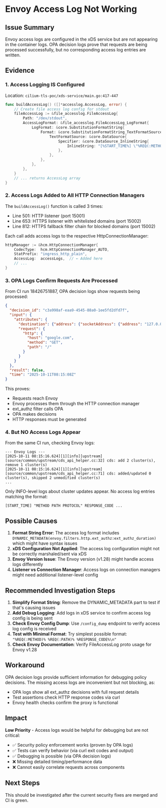 # Envoy Access Log Not Working

## Issue Summary

Envoy access logs are configured in the xDS service but are not appearing in the container logs. OPA decision logs prove that requests are being processed successfully, but no corresponding access log entries are written.

## Evidence

### 1. Access Logging IS Configured

Location: `cilium-tls-poc/xds-service/main.go:417-447`

```go
func buildAccessLog() ([]*accesslog.AccessLog, error) {
	// Create file access log config for stdout
	fileAccessLog := &file_accesslog.FileAccessLog{
		Path: "/dev/stdout",
		AccessLogFormat: &file_accesslog.FileAccessLog_LogFormat{
			LogFormat: &core.SubstitutionFormatString{
				Format: &core.SubstitutionFormatString_TextFormatSource{
					TextFormatSource: &core.DataSource{
						Specifier: &core.DataSource_InlineString{
							InlineString: "[%START_TIME%] \"%REQ(:METHOD)% %REQ(X-ENVOY-ORIGINAL-PATH?:PATH)% %PROTOCOL%\" %RESPONSE_CODE% %RESPONSE_FLAGS% %BYTES_RECEIVED% %BYTES_SENT% %DURATION% %RESP(X-ENVOY-UPSTREAM-SERVICE-TIME)% \"%REQ(X-FORWARDED-FOR)%\" \"%REQ(USER-AGENT)%\" \"%REQ(:AUTHORITY)%\" \"%UPSTREAM_HOST%\" \"ext_authz:%DYNAMIC_METADATA(envoy.filters.http.ext_authz:ext_authz_duration)%\"\n",
						},
					},
				},
			},
		},
	}
	// ... returns AccessLog array
}
```

### 2. Access Logs Added to All HTTP Connection Managers

The `buildAccessLog()` function is called 3 times:
- Line 501: HTTP listener (port 15001)
- Line 653: HTTPS listener with whitelisted domains (port 15002)
- Line 812: HTTPS fallback filter chain for blocked domains (port 15002)

Each call adds access logs to the respective HttpConnectionManager:
```go
httpManager := &hcm.HttpConnectionManager{
	CodecType:  hcm.HttpConnectionManager_AUTO,
	StatPrefix: "ingress_http_plain",
	AccessLog:  accessLogs,  // ← Added here
	// ...
}
```

### 3. OPA Logs Confirm Requests Are Processed

From CI run 18426751887, OPA decision logs show requests being processed:

```json
{
  "decision_id": "c3a998af-eaa9-4545-88a0-1ee5fd2dfd7f",
  "input": {
    "attributes": {
      "destination": {"address": {"socketAddress": {"address": "127.0.0.1", "portValue": 15001}}},
      "request": {
        "http": {
          "host": "google.com",
          "method": "GET",
          "path": "/"
        }
      }
    }
  },
  "result": false,
  "time": "2025-10-11T08:15:08Z"
}
```

This proves:
- Requests reach Envoy
- Envoy processes them through the HTTP connection manager
- ext_authz filter calls OPA
- OPA makes decisions
- HTTP responses must be generated

### 4. But NO Access Logs Appear

From the same CI run, checking Envoy logs:
```
--- Envoy Logs ---
[2025-10-11 08:15:16.624][1][info][upstream] [source/common/upstream/cds_api_helper.cc:32] cds: add 2 cluster(s), remove 1 cluster(s)
[2025-10-11 08:15:16.624][1][info][upstream] [source/common/upstream/cds_api_helper.cc:71] cds: added/updated 0 cluster(s), skipped 2 unmodified cluster(s)
...
```

Only INFO-level logs about cluster updates appear. No access log entries matching the format:
```
[START_TIME] "METHOD PATH PROTOCOL" RESPONSE_CODE ...
```

## Possible Causes

1. **Format String Error**: The access log format includes `DYNAMIC_METADATA(envoy.filters.http.ext_authz:ext_authz_duration)` which might have syntax issues
2. **xDS Configuration Not Applied**: The access log configuration might not be correctly marshaled/sent via xDS
3. **Envoy Version Issue**: The Envoy version (v1.28) might handle access logs differently
4. **Listener vs Connection Manager**: Access logs on connection managers might need additional listener-level config

## Recommended Investigation Steps

1. **Simplify Format String**: Remove the DYNAMIC_METADATA part to test if that's causing issues
2. **Add Debug Logging**: Add logs in xDS service to confirm access log config is being sent
3. **Check Envoy Config Dump**: Use `/config_dump` endpoint to verify access log config is received
4. **Test with Minimal Format**: Try simplest possible format: `"%REQ(:METHOD)% %REQ(:PATH)% %RESPONSE_CODE%\n"`
5. **Check Envoy Documentation**: Verify FileAccessLog proto usage for Envoy v1.28

## Workaround

OPA decision logs provide sufficient information for debugging policy decisions. The missing access logs are inconvenient but not blocking, as:
- OPA logs show all ext_authz decisions with full request details
- Test assertions check HTTP response codes via curl
- Envoy health checks confirm the proxy is functional

## Impact

**Low Priority** - Access logs would be helpful for debugging but are not critical:
- ✅ Security policy enforcement works (proven by OPA logs)
- ✅ Tests can verify behavior (via curl exit codes and output)
- ✅ Debugging is possible (via OPA decision logs)
- ❌ Missing detailed timing/performance data
- ❌ Cannot easily correlate requests across components

## Next Steps

This should be investigated after the current security fixes are merged and CI is green.
